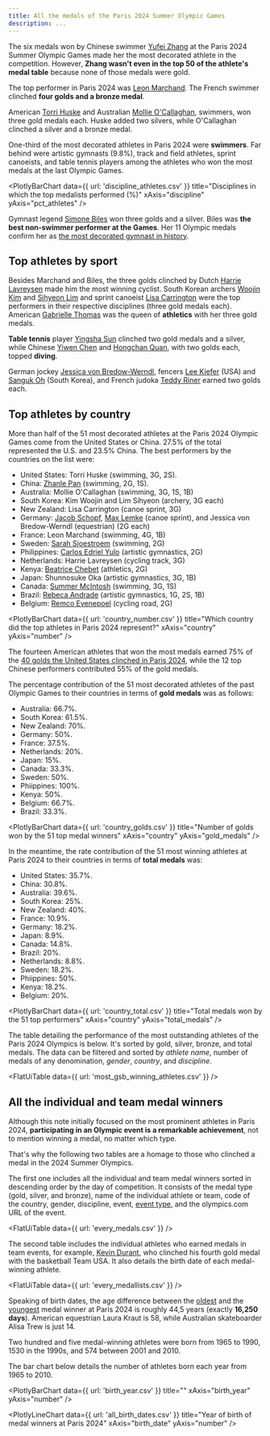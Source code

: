 ```yaml
---
title: All the medals of the Paris 2024 Summer Olympic Games
description: ...
---
```


The six medals won by Chinese swimmer [Yufei Zhang](https://olympics.com/en/athletes/yufei-zhang) at the Paris 2024 Summer Olympic Games made her the most decorated athlete in the competition. However, **Zhang wasn't even in the top 50 of the athlete's medal table** because none of those medals were gold.

The top performer in Paris 2024 was [Leon Marchand](https://olympics.com/en/athletes/leon-marchand). The French swimmer clinched **four golds and a bronze medal**.

American [Torri Huske](https://olympics.com/en/athletes/torri-huske) and Australian [Mollie O'Callaghan](https://olympics.com/en/athletes/mollie-o-callaghan), swimmers, won three gold medals each. Huske added two silvers, while O'Callaghan clinched a silver and a bronze medal. 

One-third of the most decorated athletes in Paris 2024 were **swimmers**. Far behind were artistic gymnasts (9.8%), track and field athletes, sprint canoeists, and table tennis players among the athletes who won the most medals at the last Olympic Games.

<PlotlyBarChart
  data={{
    url: 'discipline_athletes.csv'
  }}
  title="Disciplines in which the top medalists performed (%)"
  xAxis="discipline"
  yAxis="pct_athletes"
/>

Gymnast legend [Simone Biles](https://olympics.com/en/athletes/simone-biles) won three golds and a silver. Biles was **the best non-swimmer performer at the Games**. Her 11 Olympic medals confirm her as [the most decorated gymnast in history](https://www.washingtonpost.com/sports/olympics/2024/08/01/simone-biles-olympic-medals-count/).

## Top athletes by sport

Besides Marchand and Biles, the three golds clinched by Dutch [Harrie Lavreysen](https://olympics.com/en/athletes/harrie-lavreysen) made him the most winning cyclist. South Korean archers [Woojin Kim](https://olympics.com/en/athletes/woojin-kim) and [Sihyeon Lim](https://olympics.com/en/athletes/sihyeon-lim) and sprint canoeist [Lisa Carrington](https://olympics.com/en/athletes/lisa-carrington) were the top performers in their respective disciplines (three gold medals each). American [Gabrielle Thomas](https://olympics.com/en/athletes/gabrielle-thomas) was the queen of **athletics** with her three gold medals.

**Table tennis** player [Yingsha Sun](https://olympics.com/en/athletes/yingsha-sun) clinched two gold medals and a silver, while Chinese [Yiwen Chen](https://olympics.com/en/athletes/yiwen-chen) and [Hongchan Quan](https://olympics.com/en/athletes/hongchan-quan), with two golds each, topped **diving**.

German jockey [Jessica von Bredow-Werndl](https://olympics.com/en/athletes/jessica-von-bredow-werndl), fencers [Lee Kiefer](https://olympics.com/en/athletes/lee-kiefer) (USA) and [Sanguk Oh](https://olympics.com/en/athletes/sanguk-oh) (South Korea), and French judoka [Teddy Riner](https://olympics.com/en/athletes/teddy-riner) earned two golds each.

## Top athletes by country

More than half of the 51 most decorated athletes at the Paris 2024 Olympic Games come from the United States or China. 27.5% of the total represented the U.S. and 23.5% China. The best performers by the countries on the list were:

- United States: Torri Huske (swimming, 3G, 2S).
- China: [Zhanle Pan](https://olympics.com/en/athletes/zhanle-pan) (swimming, 2G, 1S).
- Australia: Mollie O'Callaghan (swimming, 3G, 1S, 1B)
- South Korea: Kim Woojin and Lim Sihyeon (archery, 3G each)
- New Zealand: Lisa Carrington (canoe sprint, 3G)
- Germany: [Jacob Schopf](https://olympics.com/en/athletes/jacob-schopf), [Max Lemke](https://olympics.com/en/athletes/max-lemke) (canoe sprint), and Jessica von Bredow-Werndl (equestrian) (2G each)
- France: Leon Marchand (swimming, 4G, 1B)
- Sweden: [Sarah Sjoestroem](https://olympics.com/en/athletes/sarah-sjoestroem) (swimming, 2G)
- Philippines: [Carlos Edriel Yulo](https://olympics.com/en/athletes/carlos-edriel-yulo) (artistic gymnastics, 2G)
- Netherlands: Harrie Lavreysen (cycling track, 3G)
- Kenya: [Beatrice Chebet](https://olympics.com/en/athletes/beatrice-chebet) (athletics, 2G)
- Japan: Shunnosuke Oka (artistic gymnastics, 3G, 1B)
- Canada: [Summer McIntosh](https://olympics.com/en/athletes/summer-mcintosh) (swimming, 3G, 1S)
- Brazil: [Rebeca Andrade](https://olympics.com/en/athletes/rebeca-andrade) (artistic gymnastics, 1G, 2S, 1B)
- Belgium: [Remco Evenepoel](https://olympics.com/en/athletes/remco-evenepoel) (cycling road, 2G)

<PlotlyBarChart
  data={{
    url: 'country_number.csv'
  }}
  title="Which country did the top athletes in Paris 2024 represent?"
  xAxis="country"
  yAxis="number"
/>

The fourteen American athletes that won the most medals earned 75% of the [40 golds the United States clinched in Paris 2024](https://datahub.io/@cheredia19/paris-2024-olympics), while the 12 top Chinese performers contributed 55% of the gold medals.

The percentage contribution of the 51 most decorated athletes of the past Olympic Games to their countries in terms of **gold medals** was as follows:

- Australia: 66.7%.
- South Korea: 61.5%.
- New Zealand: 70%.
- Germany: 50%.
- France: 37.5%.
- Netherlands: 20%.
- Japan: 15%.
- Canada: 33.3%.
- Sweden: 50%.
- Phiippines: 100%.
- Kenya: 50%.
- Belgium: 66.7%.
- Brazil: 33.3%.

<PlotlyBarChart
  data={{
    url: 'country_golds.csv'
  }}
  title="Number of golds won by the 51 top medal winners"
  xAxis="country"
  yAxis="gold_medals"
/>

In the meantime, the rate contribution of the 51 most winning athletes at Paris 2024 to their countries in terms of **total medals** was:

- United States: 35.7%.
- China: 30.8%.
- Australia: 39.6%.
- South Korea: 25%.
- New Zealand: 40%.
- France: 10.9%.
- Germany: 18.2%.
- Japan: 8.9%.
- Canada: 14.8%.
- Brazil: 20%.
- Netherlands: 8.8%.
- Sweden: 18.2%.
- Phiippines: 50%.
- Kenya: 18.2%.
- Belgium: 20%.

<PlotlyBarChart
  data={{
    url: 'country_total.csv'
  }}
  title="Total medals won by the 51 top performers"
  xAxis="country"
  yAxis="total_medals"
/>

The table detailing the performance of the most outstanding athletes of the Paris 2024 Olympics is below. It's sorted by gold, silver, bronze, and total medals. The data can be filtered and sorted by *athlete name*, number of medals of any denomination, *gender*, *country*, and *discipline*.

<FlatUiTable
  data={{
    url: 'most_gsb_winning_athletes.csv'
  }}
 />

## All the individual and team medal winners

Although this note initially focused on the most prominent athletes in Paris 2024, **participating in an Olympic event is a remarkable achievement**, not to mention winning a medal, no matter which type.

That's why the following two tables are a homage to those who clinched a medal in the 2024 Summer Olympics. 

The first one includes all the individual and team medal winners sorted in descending order by the day of competition. It consists of the medal type (gold, silver, and bronze), name of the individual athlete or team, code of the country, gender, discipline, event, [event type](https://odf.olympictech.org/2024-Paris/codes/HTML/pg_cc/EventUnitType.htm), and the olympics.com URL of the event. 

<FlatUiTable
  data={{
    url: 'every_medals.csv'
  }}
 />

The second table includes the individual athletes who earned medals in team events, for example, [Kevin Durant](https://olympics.com/en/athletes/kevin-durant), who clinched his fourth gold medal with the basketball Team USA. It also details the birth date of each medal-winning athlete.

 <FlatUiTable
  data={{
    url: 'every_medallists.csv'
  }}
 />

Speaking of birth dates, the age difference between the [oldest](https://olympics.com/en/athletes/laura-kraut) and the [youngest](https://olympics.com/en/athletes/arisa-trew) medal winner at Paris 2024 is roughly 44,5 years (exactly **16,250 days**).  American equestrian Laura Kraut is 58, while Australian skateboarder Alisa Trew is just 14.

Two hundred and five medal-winning athletes were born from 1965 to 1990, 1530 in the 1990s, and 574 between 2001 and 2010.

The bar chart below details the number of athletes born each year from 1965 to 2010.

<PlotlyBarChart
  data={{
    url: 'birth_year.csv'
  }}
  title=""
  xAxis="birth_year"
  yAxis="number"
/>



<PlotlyLineChart
  data={{
    url: 'all_birth_dates.csv'
  }}
  title="Year of birth of medal winners at Paris 2024"
  xAxis="birth_date"
  yAxis="number"
/>
